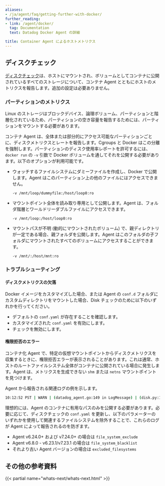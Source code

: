 ```yaml
---
aliases:
- /ja/agent/faq/getting-further-with-docker/
further_reading:
- link: /agent/docker/
  tag: Documentation
  text: Datadog Docker Agent の詳細

title: Container Agent によるホストメトリクス
---
```


## ディスクチェック

[ディスクチェック][1]は、ホストにマウントされ、ボリュームとしてコンテナに公開されているすべてのストレージについて、コンテナ Agent とともにホストのメトリクスを報告します。追加の設定は必要ありません。

### パーティションのメトリクス

Linux のストレージはブロックデバイス、論理ボリューム、パーティションと階層化されているため、パーティションの空き容量を報告するためには、パーティションをマウントする必要があります。

コンテナ Agent は、全体または部分的にアクセス可能なパーティションごとに、ディスクメトリクスとレートを報告します。Cgroups と Docker はこの分離を強制します。パーティションのディスク使用率レポートを許可するには、`docker run` の `-v` 引数で Docker ボリュームを通してそれを公開する必要があります。以下のオプションが利用可能です。

* ウォッチするファイルシステムにダミーファイルを作成し、Docker で公開します。Agent はこのパーティション上の他のファイルにはアクセスできません。
    ```
    -v /mnt/loop/dummyfile:/host/loop0:ro
    ```

* マウントポイント全体を読み取り専用として公開します。Agent は、フォルダ階層とワールドリーダブルファイルにアクセスできます。
    ```
    -v /mnt/loop:/host/loop0:ro
    ```

* マウントパスが不明 (動的にマウントされたボリューム) で、親ディレクトリが一定である場合、親フォルダを公開します。Agent はこのフォルダの子フォルダにマウントされたすべてのボリュームにアクセスすることができます。
    ```
    -v /mnt/:/host/mnt:ro
    ```

### トラブルシューティング

#### ディスクメトリクスの欠落

Docker イメージをカスタマイズした場合、または Agent の `conf.d` フォルダにカスタムディレクトリをマウントした場合、Disk チェックのために以下のいずれかを行ってください。

* デフォルトの `conf.yaml` が存在することを確認します。
* カスタマイズされた `conf.yaml` を有効にします。
* チェックを無効にします。

#### 権限拒否のエラー

コンテナ化 Agent で、特定の仮想マウントポイントからディスクメトリクスを収集するときに、権限拒否エラーが表示されることがあります。これは通常、ホストのルートファイルシステム全体がコンテナに公開されている場合に発生します。Agent は、メトリクスを生成できない `shm` または `netns` マウントポイントを見つけます。

Agent から報告される関連ログの例を示します。

```bash
10:12:52 PST | WARN | (datadog_agent.go:149 in LogMessage) | (disk.py:114) | Unable to get disk metrics for /run/docker/netns/9ec58235910c: [Errno 13] Permission denied: '/run/docker/netns/9ec58235910c'
```

理想的には、Agent のコンテナに有用なパスのみを公開する必要があります。必要に応じて、ディスクチェックの `conf.yaml` を更新し、以下のパラメーターのいずれかを使用して関連するファイルシステムを除外することで、これらのログが Agent によって報告されるのを防ぎます。

* Agent v6.24.0+ および v7.24.0+ の場合は `file_system_exclude`
* Agent v6.8.0 - v6.23.1/v7.23.1 の場合は `file_system_blacklist`
* それより古い Agent バージョンの場合は `excluded_filesystems`

## その他の参考資料

{{< partial name="whats-next/whats-next.html" >}}

[1]: /ja/integrations/disk/

